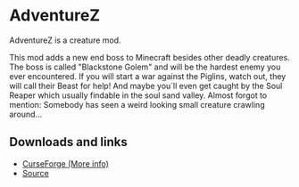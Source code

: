 # AdventureZ
AdventureZ is a creature mod.

This mod adds a new end boss to Minecraft besides other deadly creatures. The boss is called "Blackstone Golem" and will be the hardest enemy you ever encountered. If you will start a war against the Piglins, watch out, they will call their Beast for help! And maybe you´ll even get caught by the Soul Reaper which usually findable in the soul sand valley. Almost forgot to mention: Somebody has seen a weird looking small creature crawling around...


## Downloads and links
- [CurseForge (More info)](https://www.curseforge.com/minecraft/mc-mods/adventurez)
- [Source](https://github.com/Globox1997/AdventureZ) 